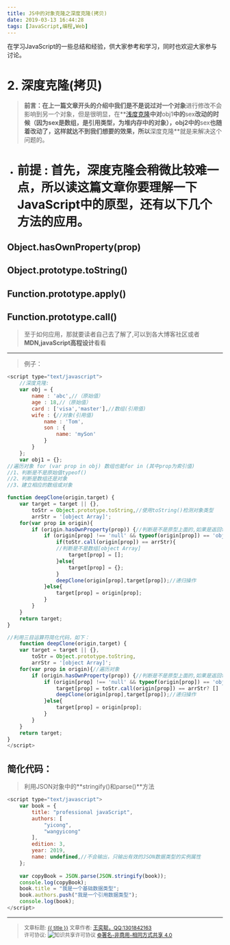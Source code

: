 ```yaml
---
title: JS中的对象克隆之深度克隆(拷贝)
date: 2019-03-13 16:44:28
tags: [JavaScript,编程,Web]
---
```

在学习JavaScript的一些总结和经验，供大家参考和学习，同时也欢迎大家参与讨论。

<!--more-->
# 2. 深度克隆(拷贝)
>**前言：**在上一篇文章开头的介绍中我们是不是说过对一个**对象**进行修改不会影响到另一个对象，但是很明显，在**[浅度克隆](https://zsk.gdinit.cn/2018/08/28/JS%E4%B8%AD%E7%9A%84%E5%AF%B9%E8%B1%A1%E5%85%8B%E9%9A%86%EF%BC%88%E4%B8%80%EF%BC%89/)**中对**obj1**中的**sex**改动的时候（因为sex是数组，是引用类型，为堆内存中的对象），**obj2**中的**sex**也随着改动了，这样就达不到我们想要的效果，所以**深度克隆**就是来解决这个问题的。

- # **前提** :  首先，深度克隆会稍微比较难一点，所以读这篇文章你要理解一下JavaScript中的**原型**，还有以下几个方法的应用。

## Object.hasOwnProperty(prop)
## Object.prototype.toString()
## Function.prototype.apply()
## Function.prototype.call()

>至于如何应用，那就要读者自己去了解了,可以到各大博客社区或者**MDN,javaScript高程设计**看看

-------------------------
>例子：

```javascript
<script type="text/javascript">
	//深度克隆:
	var obj = {
		name : 'abc',//（原始值）
		age : 18,//（原始值）
		card : ['visa','master'],//数组(引用值)
		wife : {//对象(引用值)
			name : 'Tom',
			son : {
				name: 'mySon'
			}
		}
	};
	var obj1 = {};
//遍历对象 for (var prop in obj) 数组也能for in (其中prop为索引值)
//1、判断是不是原始值typeof()
//2、判断是数组还是对象      
//3、建立相应的数组或对象

function deepClone(origin,target) {
	var target = target || {},
		toStr = Object.prototype.toString,//使用toString()检测对象类型
		arrStr = '[object Array]';
	for(var prop in origin){
		if (origin.hasOwnProperty(prop)) {//判断是不是原型上面的,如果是返回false
			if (origin[prop] !== 'null' && typeof(origin[prop]) == 'object') {
				if(toStr.call(origin[prop]) == arrStr){
				//判断是不是数组[object Array]
					target[prop] = [];
				}else{
					target[prop] = {};
				}
				deepClone(origin[prop],target[prop]);//递归操作
			}else{
				target[prop] = origin[prop];
			}
		}
	}
	return target;
}

//利用三目运算符简化代码，如下：
	function deepClone(origin,target) {
	var target = target || {},
		toStr = Object.prototype.toString,
		arrStr = '[object Array]';
	for(var prop in origin){//遍历对象
		if (origin.hasOwnProperty(prop)) {//判断是不是原型上面的,如果是返回false
			if (origin[prop] !== 'null' && typeof(origin[prop]) == 'object') {
				target[prop] = toStr.call(origin[prop]) == arrStr? [] : {};
				deepClone(origin[prop],target[prop]);//递归操作
			}else{
				target[prop] = origin[prop];
			}
		}
	}
	return target;
}
</script>
```

## 简化代码：
>利用JSON对象中的**stringify()和parse()**方法
```javascript
<script type="text/javascript">
	var book = {
	    title: "professional javaScript",
	    authors: [
	        "yicong",
	        "wangyicong"
	    ],
	    edition: 3,
	    year: 2019,
	    name: undefined,//不会输出，只输出有效的JSON数据类型的实例属性
	};
	
	var copyBook = JSON.parse(JSON.stringify(book));
	console.log(copyBook);
	book.title = "我是一个基础数据类型";
	book.authors.push("我是一个引用数据类型");
	console.log(book);
</script>
```

----------------

><span style="font-size:12px">文章标题: <a href="{{permalink}}">{{ title }}</a>
文章作者: <a href="http://itxiehui.github.io/">王奕聪，QQ:1301842163</a>  
许可协议: <img src="https://i.creativecommons.org/l/by-nc-sa/4.0/80x15.png" style="border-width: 0;" alt="知识共享许可协议"   />
<a rel="license" href="http://creativecommons.org/licenses/by-nc-sa/4.0/">©署名-非商用-相同方式共享 4.0</a></span>